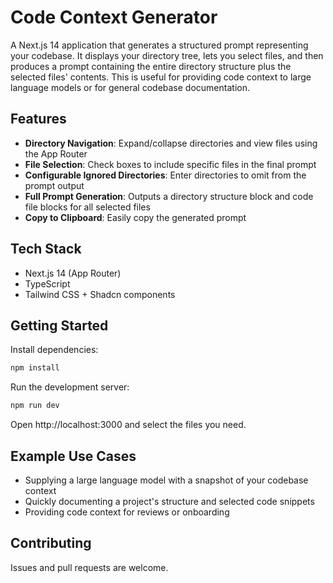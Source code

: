# Code Context Generator

A Next.js 14 application that generates a structured prompt representing your codebase. It displays your directory tree, lets you select files, and then produces a prompt containing the entire directory structure plus the selected files' contents. This is useful for providing code context to large language models or for general codebase documentation.

## Features

* **Directory Navigation**: Expand/collapse directories and view files using the App Router
* **File Selection**: Check boxes to include specific files in the final prompt
* **Configurable Ignored Directories**: Enter directories to omit from the prompt output
* **Full Prompt Generation**: Outputs a directory structure block and code file blocks for all selected files
* **Copy to Clipboard**: Easily copy the generated prompt

## Tech Stack

* Next.js 14 (App Router)
* TypeScript
* Tailwind CSS + Shadcn components

## Getting Started

Install dependencies:

```bash
npm install
```

Run the development server:

```bash
npm run dev
```

Open http://localhost:3000 and select the files you need.

## Example Use Cases

* Supplying a large language model with a snapshot of your codebase context
* Quickly documenting a project's structure and selected code snippets
* Providing code context for reviews or onboarding

## Contributing

Issues and pull requests are welcome.
